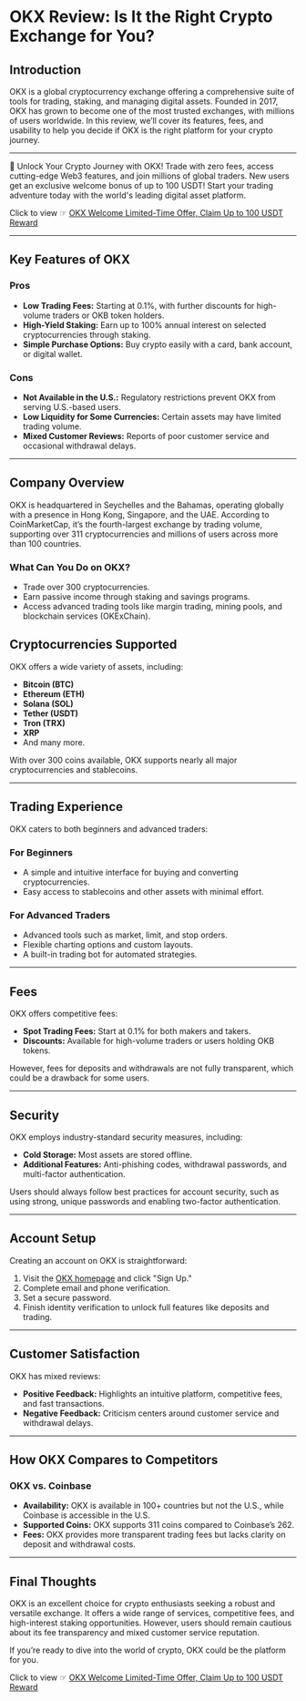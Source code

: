 # OKX Review: Is It the Right Crypto Exchange for You?

## Introduction

OKX is a global cryptocurrency exchange offering a comprehensive suite of tools for trading, staking, and managing digital assets. Founded in 2017, OKX has grown to become one of the most trusted exchanges, with millions of users worldwide. In this review, we’ll cover its features, fees, and usability to help you decide if OKX is the right platform for your crypto journey.

---

🚀 Unlock Your Crypto Journey with OKX! Trade with zero fees, access cutting-edge Web3 features, and join millions of global traders. New users get an exclusive welcome bonus of up to 100 USDT! Start your trading adventure today with the world's leading digital asset platform.

Click to view ☞ [OKX Welcome Limited-Time Offer, Claim Up to 100 USDT Reward](https://bit.ly/OKXe)

---

## Key Features of OKX

### Pros
- **Low Trading Fees:** Starting at 0.1%, with further discounts for high-volume traders or OKB token holders.
- **High-Yield Staking:** Earn up to 100% annual interest on selected cryptocurrencies through staking.
- **Simple Purchase Options:** Buy crypto easily with a card, bank account, or digital wallet.

### Cons
- **Not Available in the U.S.:** Regulatory restrictions prevent OKX from serving U.S.-based users.
- **Low Liquidity for Some Currencies:** Certain assets may have limited trading volume.
- **Mixed Customer Reviews:** Reports of poor customer service and occasional withdrawal delays.

---

## Company Overview

OKX is headquartered in Seychelles and the Bahamas, operating globally with a presence in Hong Kong, Singapore, and the UAE. According to CoinMarketCap, it’s the fourth-largest exchange by trading volume, supporting over 311 cryptocurrencies and millions of users across more than 100 countries.

### What Can You Do on OKX?
- Trade over 300 cryptocurrencies.
- Earn passive income through staking and savings programs.
- Access advanced trading tools like margin trading, mining pools, and blockchain services (OKExChain).

## Cryptocurrencies Supported

OKX offers a wide variety of assets, including:
- **Bitcoin (BTC)**
- **Ethereum (ETH)**
- **Solana (SOL)**
- **Tether (USDT)**
- **Tron (TRX)**
- **XRP**
- And many more.

With over 300 coins available, OKX supports nearly all major cryptocurrencies and stablecoins.

---

## Trading Experience

OKX caters to both beginners and advanced traders:

### For Beginners
- A simple and intuitive interface for buying and converting cryptocurrencies.
- Easy access to stablecoins and other assets with minimal effort.

### For Advanced Traders
- Advanced tools such as market, limit, and stop orders.
- Flexible charting options and custom layouts.
- A built-in trading bot for automated strategies.

---

## Fees

OKX offers competitive fees:
- **Spot Trading Fees:** Start at 0.1% for both makers and takers.
- **Discounts:** Available for high-volume traders or users holding OKB tokens.

However, fees for deposits and withdrawals are not fully transparent, which could be a drawback for some users.

---

## Security

OKX employs industry-standard security measures, including:
- **Cold Storage:** Most assets are stored offline.
- **Additional Features:** Anti-phishing codes, withdrawal passwords, and multi-factor authentication.

Users should always follow best practices for account security, such as using strong, unique passwords and enabling two-factor authentication.

---

## Account Setup

Creating an account on OKX is straightforward:
1. Visit the [OKX homepage](https://bit.ly/OKXe) and click "Sign Up."
2. Complete email and phone verification.
3. Set a secure password.
4. Finish identity verification to unlock full features like deposits and trading.

---

## Customer Satisfaction

OKX has mixed reviews:
- **Positive Feedback:** Highlights an intuitive platform, competitive fees, and fast transactions.
- **Negative Feedback:** Criticism centers around customer service and withdrawal delays.

---

## How OKX Compares to Competitors

### OKX vs. Coinbase
- **Availability:** OKX is available in 100+ countries but not the U.S., while Coinbase is accessible in the U.S.
- **Supported Coins:** OKX supports 311 coins compared to Coinbase’s 262.
- **Fees:** OKX provides more transparent trading fees but lacks clarity on deposit and withdrawal costs.

---

## Final Thoughts

OKX is an excellent choice for crypto enthusiasts seeking a robust and versatile exchange. It offers a wide range of services, competitive fees, and high-interest staking opportunities. However, users should remain cautious about its fee transparency and mixed customer service reputation.

If you’re ready to dive into the world of crypto, OKX could be the platform for you. 

Click to view ☞ [OKX Welcome Limited-Time Offer, Claim Up to 100 USDT Reward](https://bit.ly/OKXe)
